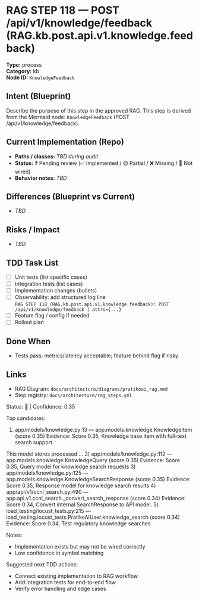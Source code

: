 # RAG STEP 118 — POST /api/v1/knowledge/feedback (RAG.kb.post.api.v1.knowledge.feedback)

**Type:** process  
**Category:** kb  
**Node ID:** `KnowledgeFeedback`

## Intent (Blueprint)
Describe the purpose of this step in the approved RAG. This step is derived from the Mermaid node: `KnowledgeFeedback` (POST /api/v1/knowledge/feedback).

## Current Implementation (Repo)
- **Paths / classes:** _TBD during audit_
- **Status:** ❓ Pending review (✅ Implemented / 🟡 Partial / ❌ Missing / 🔌 Not wired)
- **Behavior notes:** _TBD_

## Differences (Blueprint vs Current)
- _TBD_

## Risks / Impact
- _TBD_

## TDD Task List
- [ ] Unit tests (list specific cases)
- [ ] Integration tests (list cases)
- [ ] Implementation changes (bullets)
- [ ] Observability: add structured log line  
  `RAG STEP 118 (RAG.kb.post.api.v1.knowledge.feedback): POST /api/v1/knowledge/feedback | attrs={...}`
- [ ] Feature flag / config if needed
- [ ] Rollout plan

## Done When
- Tests pass; metrics/latency acceptable; feature behind flag if risky.

## Links
- RAG Diagram: `docs/architecture/diagrams/pratikoai_rag.mmd`
- Step registry: `docs/architecture/rag_steps.yml`


<!-- AUTO-AUDIT:BEGIN -->
Status: 🔌  |  Confidence: 0.35

Top candidates:
1) app/models/knowledge.py:13 — app.models.knowledge.KnowledgeItem (score 0.35)
   Evidence: Score 0.35, Knowledge base item with full-text search support.

This model stores processed ...
2) app/models/knowledge.py:112 — app.models.knowledge.KnowledgeQuery (score 0.35)
   Evidence: Score 0.35, Query model for knowledge search requests
3) app/models/knowledge.py:125 — app.models.knowledge.KnowledgeSearchResponse (score 0.35)
   Evidence: Score 0.35, Response model for knowledge search results
4) app/api/v1/ccnl_search.py:490 — app.api.v1.ccnl_search._convert_search_response (score 0.34)
   Evidence: Score 0.34, Convert internal SearchResponse to API model.
5) load_testing/locust_tests.py:215 — load_testing.locust_tests.PratikoAIUser.knowledge_search (score 0.34)
   Evidence: Score 0.34, Test regulatory knowledge searches

Notes:
- Implementation exists but may not be wired correctly
- Low confidence in symbol matching

Suggested next TDD actions:
- Connect existing implementation to RAG workflow
- Add integration tests for end-to-end flow
- Verify error handling and edge cases
<!-- AUTO-AUDIT:END -->